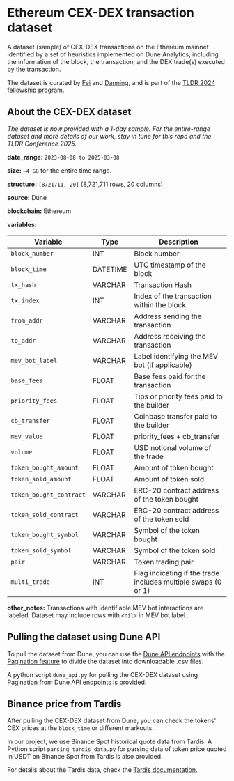 # Ethereum CEX-DEX transaction dataset 
A dataset (sample) of CEX-DEX transactions on the Ethereum mainnet identified by a set of heuristics implemented on Dune Analytics, including the information of the block, the transaction, and the DEX trade(s) executed by the transaction. 

The dataset is curated by [Fei](https://x.com/William33203632) and [Danning](https://x.com/sui414), and is part of the [TLDR 2024 fellowship program](https://www.thelatestindefi.org/fellowships).

## About the CEX-DEX dataset

_The dataset is now provided with a 1-day sample. For the entire-range dataset and more details of our work, stay in tune for this repo and the TLDR Conference 2025._

**date_range:** `2023-08-08 to 2025-03-08`

**size:** `~4 GB` for the entire time range.

**structure:** `[8721711, 20]` (8,721,711 rows, 20 columns)

**source:** Dune

**blockchain:** Ethereum

**variables:**

| Variable                | Type     | Description                                                  |
| ----------------------- | -------- | ------------------------------------------------------------ |
| `block_number`          | INT      | Block number                                                 |
| `block_time`            | DATETIME | UTC timestamp of the block                                   |
| `tx_hash`               | VARCHAR  | Transaction Hash                                             |
| `tx_index`              | INT      | Index of the transaction within the block                    |
| `from_addr`             | VARCHAR  | Address sending the transaction                              |
| `to_addr`               | VARCHAR  | Address receiving the transaction                            |
| `mev_bot_label`         | VARCHAR  | Label identifying the MEV bot (if applicable)                |
| `base_fees`             | FLOAT    | Base fees paid for the transaction                           |
| `priority_fees`         | FLOAT    | Tips or priority fees paid to the builder                    |
| `cb_transfer`           | FLOAT    | Coinbase transfer paid to the builder                        |
| `mev_value`             | FLOAT    | priority_fees + cb_transfer                                  |
| `volume`                | FLOAT    | USD notional volume of the trade                             |
| `token_bought_amount`   | FLOAT    | Amount of token bought                                       |
| `token_sold_amount`     | FLOAT    | Amount of token sold                                         |
| `token_bought_contract` | VARCHAR  | ERC-20 contract address of the token bought                  |
| `token_sold_contract`   | VARCHAR  | ERC-20 contract address of the token sold                    |
| `token_bought_symbol`   | VARCHAR  | Symbol of the token bought                                   |
| `token_sold_symbol`     | VARCHAR  | Symbol of the token sold                                     |
| `pair`                  | VARCHAR  | Token trading pair                                           |
| `multi_trade`           | INT      | Flag indicating if the trade includes multiple swaps (0 or 1) |

**other_notes:** Transactions with identifiable MEV bot interactions are labeled. Dataset may include rows with `<nil>` in MEV bot label.

## Pulling the dataset using Dune API
To pull the dataset from Dune, you can use the [Dune API endpoints](https://docs.dune.com/api-reference/executions/endpoint/get-query-result) with the [Pagination feature](https://docs.dune.com/api-reference/executions/pagination) to divide the dataset into downloadable .csv files. 

A python script `dune_api.py` for pulling the CEX-DEX dataset using Pagination from Dune API endpoints is provided.

## Binance price from Tardis
After pulling the CEX-DEX dataset from Dune, you can check the tokens' CEX prices at the `block_time` or different markouts. 

In our project, we use Binance Spot historical quote data from Tardis. A Python script `parsing_tardis_data.py` for parsing data of token price quoted in USDT on Binance Spot from Tardis is also provided. 

For details about the Tardis data, check the [Tardis documentation](https://docs.tardis.dev/historical-data-details/binance).
